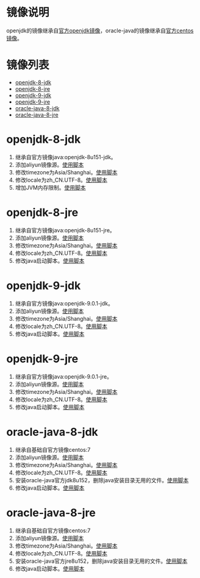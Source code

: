 镜像说明
=======
openjdk的镜像继承自[官方openjdk镜像](https://hub.docker.com/_/java/)，oracle-java的镜像继承自[官方centos镜像](https://hub.docker.com/_/centos/)。

镜像列表
=======

* [openjdk-8-jdk](openjdk-8-jdk)
* [openjdk-8-jre](openjdk-8-jre)
* [openjdk-9-jdk](openjdk-9-jdk)
* [openjdk-9-jre](openjdk-9-jre)
* [oracle-java-8-jdk](oracle-java-8-jdk)
* [oracle-java-8-jre](oracle-java-8-jre)

openjdk-8-jdk
=============

1. 继承自官方镜像java:openjdk-8u151-jdk。
2. 添加aliyun镜像源。[使用脚本](https://github.com/maqian/toolbox/blob/master/debian/jessie/set-sources-cn)
3. 修改timezone为Asia/Shanghai。[使用脚本](https://github.com/maqian/toolbox/blob/master/debian/set-timezone-cn)
4. 修改locale为zh_CN.UTF-8。[使用脚本](https://github.com/maqian/toolbox/blob/master/debian/set-locale-cn)
5. 增加JVM内存限制。[使用脚本](https://github.com/maqian/toolbox/blob/master/bin/ejava)


openjdk-8-jre
=============

1. 继承自官方镜像java:openjdk-8u151-jre。
2. 添加aliyun镜像源。[使用脚本](https://github.com/maqian/toolbox/blob/master/debian/jessie/set-sources-cn)
3. 修改timezone为Asia/Shanghai。[使用脚本](https://github.com/maqian/toolbox/blob/master/debian/set-timezone-cn)
4. 修改locale为zh_CN.UTF-8。[使用脚本](https://github.com/maqian/toolbox/blob/master/debian/set-locale-cn)
5. 修改java启动脚本。[使用脚本](https://github.com/maqian/toolbox/blob/master/bin/ejava)

openjdk-9-jdk
=============

1. 继承自官方镜像java:openjdk-9.0.1-jdk。
2. 添加aliyun镜像源。[使用脚本](https://github.com/maqian/toolbox/blob/master/debian/stretch/set-sources-cn)
3. 修改timezone为Asia/Shanghai。[使用脚本](https://github.com/maqian/toolbox/blob/master/debian/set-timezone-cn)
4. 修改locale为zh_CN.UTF-8。[使用脚本](https://github.com/maqian/toolbox/blob/master/debian/set-locale-cn)
5. 修改java启动脚本。[使用脚本](https://github.com/maqian/toolbox/blob/master/bin/ejava)


openjdk-9-jre
=============

1. 继承自官方镜像java:openjdk-9.0.1-jre。
2. 添加aliyun镜像源。[使用脚本](https://github.com/maqian/toolbox/blob/master/debian/stretch/set-sources-cn)
3. 修改timezone为Asia/Shanghai。[使用脚本](https://github.com/maqian/toolbox/blob/master/debian/set-timezone-cn)
4. 修改locale为zh_CN.UTF-8。[使用脚本](https://github.com/maqian/toolbox/blob/master/debian/set-locale-cn)
5. 修改java启动脚本。[使用脚本](https://github.com/maqian/toolbox/blob/master/bin/ejava)

oracle-java-8-jdk
=================

1. 继承自基础自官方镜像centos:7
2. 添加aliyun镜像源。[使用脚本](https://github.com/maqian/toolbox/blob/master/centos/7/set-sources-cn)
3. 修改timezone为Asia/Shanghai。[使用脚本](https://github.com/maqian/toolbox/blob/master/centos/7/set-timezone-cn)
4. 修改locale为zh_CN.UTF-8。[使用脚本](https://github.com/maqian/toolbox/blob/master/centos/7/set-locale-cn)
5. 安装oracle-java官方jdk8u152，删除java安装目录无用的文件。[使用脚本](https://github.com/maqian/toolbox/blob/master/centos/7/install-oracle-java)
6. 修改java启动脚本。[使用脚本](https://github.com/maqian/toolbox/blob/master/bin/ejava)


oracle-java-8-jre
=================

1. 继承自基础自官方镜像centos:7
2. 添加aliyun镜像源。[使用脚本](https://github.com/maqian/toolbox/blob/master/centos/7/set-sources-cn)
3. 修改timezone为Asia/Shanghai。[使用脚本](https://github.com/maqian/toolbox/blob/master/centos/7/set-timezone-cn)
4. 修改locale为zh_CN.UTF-8。[使用脚本](https://github.com/maqian/toolbox/blob/master/centos/7/set-locale-cn)
5. 安装oracle-java官方jre8u152，删除java安装目录无用的文件。[使用脚本](https://github.com/maqian/toolbox/blob/master/centos/7/install-oracle-java)
6. 修改java启动脚本。[使用脚本](https://github.com/maqian/toolbox/blob/master/bin/ejava)

